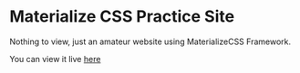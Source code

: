 # Materialize CSS Practice Site
Nothing to view, just an amateur website using MaterializeCSS Framework.

You can view it live [here](https://material-music-app.netlify.com/)
